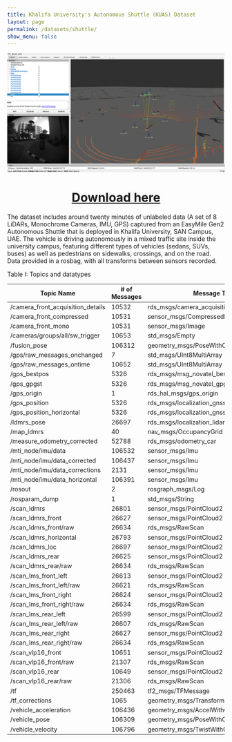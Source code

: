 ```yaml
---
title: Khalifa University's Autonomous Shuttle (KUAS) Dataset
layout: page
permalink: /datasets/shuttle/
show_menu: false
---
```

<img src="/assets/KUAS_Dataset.png"/>
<h1 style="text-align:center"> <a href="https://kudrive.ku.ac.ae/oc-shib/index.php/s/wQ0Sv6te1D85s6A"> Download here </a></h1>


The dataset includes around twenty minutes of unlabeled data (A set of 8 LiDARs, Monochrome Cameras, IMU, GPS) captured from an EasyMile Gen2 Autonomous Shuttle that is deployed in Khalifa University, SAN Campus, UAE. The vehicle is driving autonomously in a mixed traffic site inside the university campus, featuring different types of vehicles (sedans, SUVs, buses) as well as pedestrians on sidewalks, crossings, and on the road.
Data provided in a rosbag, with all transforms between sensors recorded.

Table I: Topics and datatypes

| Topic Name | # of Messages | Message Type |
| --- | --- | --- |
| /camera\_front\_acquisition\_details | 10532 | rds\_msgs/camera\_acquisition\_details |
| /camera\_front\_compressed | 10531 | sensor\_msgs/CompressedImage |
| /camera\_front\_mono | 10531 | sensor\_msgs/Image |
| /cameras/groups/all/sw\_trigger | 10653 | std\_msgs/Empty |
| /fusion\_pose | 106312 | geometry\_msgs/PoseWithCovarianceStampe |
| /gps/raw\_messages\_onchanged | 7 | std\_msgs/UInt8MultiArray |
| /gps/raw\_messages\_ontime | 10652 | std\_msgs/UInt8MultiArray |
| /gps\_bestpos | 5326 | rds\_msgs/msg\_novatel\_bestpos |
| /gps\_gpgst | 5326 | rds\_msgs/msg\_novatel\_gpgst |
| /gps\_origin | 1 | rds\_hal\_msgs/gps\_origin |
| /gps\_position | 5326 | rds\_msgs/localization\_gnss |
| /gps\_position\_horizontal | 5326 | rds\_msgs/localization\_gnss |
| /ldmrs\_pose | 26697 | rds\_msgs/localization\_lidar |
| /map\_ldmrs | 40 | nav\_msgs/OccupancyGrid |
| /measure\_odometry\_corrected | 52788 | rds\_msgs/odometry\_car |
| /mti\_node/imu/data | 106532 | sensor\_msgs/Imu |
| /mti\_node/imu/data\_corrected | 106437 | sensor\_msgs/Imu |
| /mti\_node/imu/data\_corrections | 2131 | sensor\_msgs/Imu |
| /mti\_node/imu/data\_horizontal | 106391 | sensor\_msgs/Imu |
| /rosout | 2 | rosgraph\_msgs/Log |
| /rosparam\_dump | 1 | std\_msgs/String |
| /scan\_ldmrs | 26801 | sensor\_msgs/PointCloud2 |
| /scan\_ldmrs\_front | 26627 | sensor\_msgs/PointCloud2 |
| /scan\_ldmrs\_front/raw | 26634 | rds\_msgs/RawScan |
| /scan\_ldmrs\_horizontal | 26793 | sensor\_msgs/PointCloud2 |
| /scan\_ldmrs\_loc | 26697 | sensor\_msgs/PointCloud2 |
| /scan\_ldmrs\_rear | 26625 | sensor\_msgs/PointCloud2 |
| /scan\_ldmrs\_rear/raw | 26634 | rds\_msgs/RawScan |
| /scan\_lms\_front\_left | 26613 | sensor\_msgs/PointCloud2 |
| /scan\_lms\_front\_left/raw | 26621 | rds\_msgs/RawScan |
| /scan\_lms\_front\_right | 26624 | sensor\_msgs/PointCloud2 |
| /scan\_lms\_front\_right/raw | 26634 | rds\_msgs/RawScan |
| /scan\_lms\_rear\_left | 26599 | sensor\_msgs/PointCloud2 |
| /scan\_lms\_rear\_left/raw | 26607 | rds\_msgs/RawScan |
| /scan\_lms\_rear\_right | 26627 | sensor\_msgs/PointCloud2 |
| /scan\_lms\_rear\_right/raw | 26634 | rds\_msgs/RawScan |
| /scan\_vlp16\_front | 10651 | sensor\_msgs/PointCloud2 |
| /scan\_vlp16\_front/raw | 21307 | rds\_msgs/RawScan |
| /scan\_vlp16\_rear | 10649 | sensor\_msgs/PointCloud2 |
| /scan\_vlp16\_rear/raw | 21306 | rds\_msgs/RawScan |
| /tf | 250463 | tf2\_msgs/TFMessage |
| /tf\_corrections | 1065 | geometry\_msgs/TransformStamped |
| /vehicle\_acceleration | 106436 | geometry\_msgs/AccelWithCovarianceStamped |
| /vehicle\_pose | 106309 | geometry\_msgs/PoseWithCovarianceStamped |
| /vehicle\_velocity | 106796 | geometry\_msgs/TwistWithCovarianceStamped |


